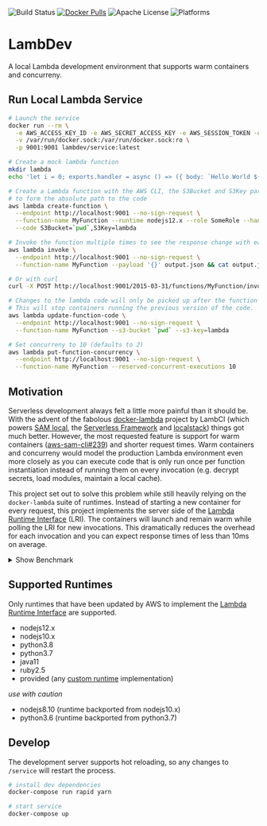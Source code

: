 ![Build Status](https://codebuild.us-east-2.amazonaws.com/badges?uuid=eyJlbmNyeXB0ZWREYXRhIjoidkJzWkFuQUVyYk15YWJnMFdhTFo1TktvY0dScm1LNzR6QklONVZTRWZyQ0x0V3ZMRWNuMnoxeXVNT250bXNvQ0lhMW1uWHIzSktuMjhkYVFjWXBWUDhBPSIsIml2UGFyYW1ldGVyU3BlYyI6ImZlRTF3Z1d6OU0zdHdLU3IiLCJtYXRlcmlhbFNldFNlcmlhbCI6MX0%3D&branch=master) 
[![Docker Pulls](https://img.shields.io/docker/pulls/lambdev/service)](https://hub.docker.com/r/lambdev/service)
![Apache License](https://img.shields.io/badge/license-Apache--2.0-yellow)
![Platforms](https://img.shields.io/badge/platform-macos%20%7C%20linux-lightgrey)

# LambDev

A local Lambda development environment that supports warm containers and concurreny.

## Run Local Lambda Service

```bash
# Launch the service
docker run --rm \
  -e AWS_ACCESS_KEY_ID -e AWS_SECRET_ACCESS_KEY -e AWS_SESSION_TOKEN -e AWS_DEFAULT_REGION \
  -v /var/run/docker.sock:/var/run/docker.sock:ro \
  -p 9001:9001 lambdev/service:latest

# Create a mock lambda function
mkdir lambda
echo 'let i = 0; exports.handler = async () => ({ body: `Hello World ${i++}!` })' > lambda/index.js

# Create a Lambda function with the AWS CLI, the S3Bucket and S3Key parameters are joined
# to form the absolute path to the code
aws lambda create-function \
  --endpoint http://localhost:9001 --no-sign-request \
  --function-name MyFunction --runtime nodejs12.x --role SomeRole --handler index.handler \
  --code S3Bucket=`pwd`,S3Key=lambda

# Invoke the function multiple times to see the response change with each invocation
aws lambda invoke \
  --endpoint http://localhost:9001 --no-sign-request \
  --function-name MyFunction --payload '{}' output.json && cat output.json

# Or with curl
curl -X POST http://localhost:9001/2015-03-31/functions/MyFunction/invocations -d '{}'

# Changes to the lambda code will only be picked up after the function is updated.
# This will stop containers running the previous version of the code.
aws lambda update-function-code \
  --endpoint http://localhost:9001 --no-sign-request \
  --function-name MyFunction --s3-bucket `pwd` --s3-key=lambda

# Set concurreny to 10 (defaults to 2)
aws lambda put-function-concurrency \
  --endpoint http://localhost:9001 --no-sign-request \
  --function-name MyFunction --reserved-concurrent-executions 10
```

## Motivation

Serverless development always felt a little more painful than it should be. With the advent of the fabolous [docker-lambda](https://github.com/lambci/docker-lambda) project by LambCI (which powers [SAM local](https://github.com/awslabs/aws-sam-cli), the [Serverless Framework](https://serverless.com) and [localstack](https://github.com/localstack/localstack)) things got much better. However, the most requested feature is support for warm containers ([aws-sam-cli#239](https://github.com/awslabs/aws-sam-cli/issues/239)) and shorter request times. Warm containers and concurreny would model the production Lambda environment even more closely as you can execute code that is only run once per function instantiation instead of running them on every invocation (e.g. decrypt secrets, load modules, maintain a local cache).

This project set out to solve this problem while still heavily relying on the `docker-lambda` suite of runtimes. Instead of starting a new container for every request, this project implements the server side of the [Lambda Runtime Interface](https://docs.aws.amazon.com/lambda/latest/dg/runtimes-api.html) (LRI). The containers will launch and remain warm while polling the LRI for new invocations. This dramatically reduces the overhead for each invocation and you can expect response times of less than 10ms on average.

<details><summary>Show Benchmark</summary>
<p>

This benchmark is using the example function from the section above. The `ab` command executes 500 requests with a concurrency of 50. The concurrency of the lambda containers is limited to 5, i.e. each container will receive 100 requests.

```
$ ab -l -p payload.json -c 50 -n 500 http://localhost:9001/2015-03-31/functions/MyFunction/invocations

This is ApacheBench, Version 2.3 <$Revision: 1826891 $>
Copyright 1996 Adam Twiss, Zeus Technology Ltd, http://www.zeustech.net/
Licensed to The Apache Software Foundation, http://www.apache.org/

Server Software:
Server Hostname:        localhost
Server Port:            9001

Document Path:          /2015-03-31/functions/MyFunction/invocations
Document Length:        Variable

Concurrency Level:      50
Time taken for tests:   3.996 seconds
Complete requests:      500
Failed requests:        0
Total transferred:      50596 bytes
Total body sent:        97500
HTML transferred:       13096 bytes
Requests per second:    125.11 [#/sec] (mean)
Time per request:       399.646 [ms] (mean)
Time per request:       7.993 [ms] (mean, across all concurrent requests)
Transfer rate:          12.36 [Kbytes/sec] received
                        23.82 kb/s sent
                        36.19 kb/s total

Connection Times (ms)
              min  mean[+/-sd] median   max
Connect:        0    1   1.2      0       6
Processing:    54  382 110.7    373     635
Waiting:       51  372 108.8    363     616
Total:         57  382 110.4    373     636

Percentage of the requests served within a certain time (ms)
  50%    373
  66%    409
  75%    428
  80%    443
  90%    571
  95%    613
  98%    623
  99%    628
 100%    636 (longest request)
 ```

</p>
</details>

## Supported Runtimes

Only runtimes that have been updated by AWS to implement the [Lambda Runtime Interface](https://docs.aws.amazon.com/lambda/latest/dg/runtimes-api.html) are supported.

* nodejs12.x
* nodejs10.x
* python3.8
* python3.7
* java11
* ruby2.5
* provided (any [custom runtime](https://docs.aws.amazon.com/lambda/latest/dg/runtimes-custom.html) implementation)

*use with caution*

* nodejs8.10 (runtime backported from nodejs10.x)
* python3.6 (runtime backported from python3.7)

## Develop

The development server supports hot reloading, so any changes to `/service` will restart the process.

```bash
# install dev dependencies
docker-compose run rapid yarn

# start service
docker-compose up
```
